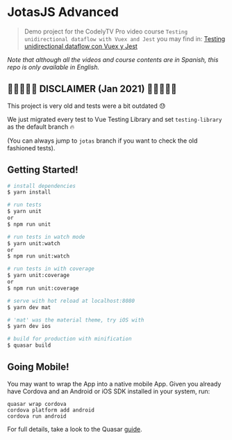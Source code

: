 # JotasJS Advanced

> Demo project for the CodelyTV Pro video course `Testing unidirectional dataflow with Vuex and Jest` you may find in: [Testing unidirectional dataflow con Vuex y Jest](https://pro.codely.tv/library/testing-unidirectional-dataflow-vuex-y-jest/65210/path/)

_Note that although all the videos and course contents are in Spanish, this repo is only available in English._

## 🦎🦎🦎🦎🦎 DISCLAIMER (Jan 2021) 🦎🦎🦎🦎🦎

This project is very old and tests were a bit outdated 😓  

We just migrated every test to Vue Testing Library and set `testing-library` as the default branch 🔥

(You can always jump to `jotas` branch if you want to check the old fashioned tests).

## Getting Started!

``` bash
# install dependencies
$ yarn install

# run tests
$ yarn unit
or
$ npm run unit

# run tests in watch mode
$ yarn unit:watch
or
$ npm run unit:watch

# run tests in with coverage
$ yarn unit:coverage
or
$ npm run unit:coverage

# serve with hot reload at localhost:8080
$ yarn dev mat

# 'mat' was the material theme, try iOS with
$ yarn dev ios

# build for production with minification
$ quasar build
```

## Going Mobile!

You may want to wrap the App into a native mobile App. Given you already have Cordova and an Android or iOS SDK installed in your system, run:


```
quasar wrap cordova
cordova platform add android
cordova run android
```

For full details, take a look to the Quasar [guide](http://quasar-framework.org/guide/cordova-wrapper.html).
